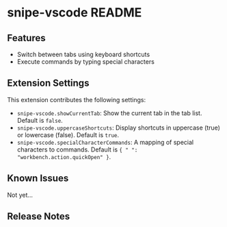 # snipe-vscode README

## Features

- Switch between tabs using keyboard shortcuts
- Execute commands by typing special characters

## Extension Settings

This extension contributes the following settings:

- `snipe-vscode.showCurrentTab`: Show the current tab in the tab list. Default is `false`.
- `snipe-vscode.uppercaseShortcuts`: Display shortcuts in uppercase (true) or lowercase (false). Default is `true`.
- `snipe-vscode.specialCharacterCommands`: A mapping of special characters to commands. Default is `{ " ": "workbench.action.quickOpen" }`.

## Known Issues

Not yet...

## Release Notes
